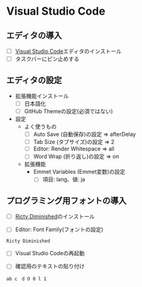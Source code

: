 # Visual Studio Code

## エディタの導入

- [ ] <a href="https://code.visualstudio.com/" target="_blank">Visual Studio Code</a>エディタのインストール
- [ ] タスクバーにピン止めする

## エディタの設定

- 拡張機能インストール
  - [ ] 日本語化
  - [ ] GitHub Themeの設定(必須ではない)
- 設定
  - よく使うもの
    - [ ] Auto Save (自動保存)の設定 => afterDelay
    - [ ] Tab Size (タブサイズ)の設定 => 2
    - [ ] Editor: Render Whitespace => all
    - [ ] Word Wrap (折り返し)の設定 => on
  - 拡張機能
    - Emmet Variables (Emmet変数)の設定
      - [ ] 項目: lang、値: ja

## プログラミング用フォントの導入


- [ ] <a href="https://github.com/edihbrandon/RictyDiminished/raw/master/RictyDiminished-Regular.ttf">Ricty Diminished</a>のインストール

- [ ] Editor: Font Family(フォントの設定)

```
Ricty Diminished
```

- [ ] Visual Studio Codeの再起動

- [ ] 確認用のテキストの貼り付け

```
ab c　d O 0 l 1
```